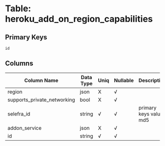 # Table: heroku_add_on_region_capabilities

## Primary Keys 

```
id
```


## Columns 

|  Column Name   |  Data Type  | Uniq | Nullable | Description | 
|  ----  | ----  | ----  | ----  | ---- | 
| region | json | X | √ |  | 
| supports_private_networking | bool | X | √ |  | 
| selefra_id | string | √ | √ | primary keys value md5 | 
| addon_service | json | X | √ |  | 
| id | string | √ | √ |  | 


